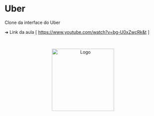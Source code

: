 # Uber
Clone da interface do Uber

➜ Link da aula [ https://www.youtube.com/watch?v=bg-U0xZwcRk&t ]

<br />

<!-- PROJECT LOGO -->

<p align="center">
    <img height="200px" src="https://seeklogo.com/images/U/uber-logo-9B6033C292-seeklogo.com.png" alt="Logo">
</p>
